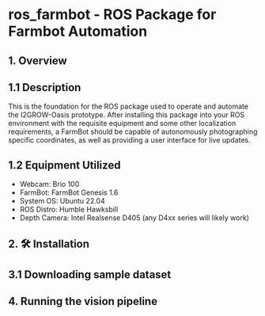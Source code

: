 # ros_farmbot - ROS Package for Farmbot Automation

## 1. Overview

## 1.1 Description
This is the foundation for the ROS package used to operate and automate the I2GROW-Oasis prototype. After installing this package into your ROS environment with the requisite equipment and some other localization requirements, a FarmBot should be capable of autonomously photographing specific coordinates, as well as providing a user interface for live updates.

## 1.2 Equipment Utilized
- Webcam: Brio 100
- FarmBot: FarmBot Genesis 1.6
- System OS: Ubuntu 22.04
- ROS Distro: Humble Hawksbill
- Depth Camera: Intel Realsense D405 (any D4xx series will likely work)

## 2. 🛠️ Installation

## 3.1 Downloading sample dataset

## 4. Running the vision pipeline

